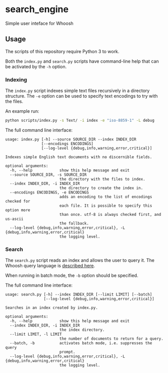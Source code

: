 # search_engine

Simple user inteface for Whoosh

## Usage

The scripts of this repository require Python 3 to work.

Both the `index.py` and `search.py` scripts have command-line help that can be
activated by the `-h` option.

### Indexing

The `index.py` script indexes simple text files recursively in a directory
structure. The `-e` option can be used to specify text encodings to try with
the files.

An example run:
```bash
python scripts/index.py -s Text/ -i index -e "iso-8859-1" -L debug
```

The full command line interface:
```
usage: index.py [-h] --source SOURCE_DIR --index INDEX_DIR
                [--encodings ENCODINGS]
                [--log-level {debug,info,warning,error,critical}]

Indexes simple English text documents with no discernible fields.

optional arguments:
  -h, --help            show this help message and exit
  --source SOURCE_DIR, -s SOURCE_DIR
                        the directory with the files to index.
  --index INDEX_DIR, -i INDEX_DIR
                        the directory to create the index in.
  --encodings ENCODINGS, -e ENCODINGS
                        adds an encoding to the list of encodings checked for
                        each file. It is possible to specify this option more
                        than once. utf-8 is always checked first, and us-ascii
                        the fallback.
  --log-level {debug,info,warning,error,critical}, -L {debug,info,warning,error,critical}
                        the logging level.
```

### Search

The `search.py` script reads an index and allows the user to query it. The
Whoosh query language is
[described here](https://whoosh.readthedocs.io/en/latest/querylang.html).

When running in batch mode, the `-b` option should be specified.

The full command line interface:
```
usage: search.py [-h] --index INDEX_DIR [--limit LIMIT] [--batch]
                 [--log-level {debug,info,warning,error,critical}]

Searches in an index created by index.py.

optional arguments:
  -h, --help            show this help message and exit
  --index INDEX_DIR, -i INDEX_DIR
                        the index directory.
  --limit LIMIT, -l LIMIT
                        the number of documents to return for a query.
  --batch, -b           activates batch mode, i.e. suppresses the query
                        prompt.
  --log-level {debug,info,warning,error,critical}, -L {debug,info,warning,error,critical}
                        the logging level.
```
